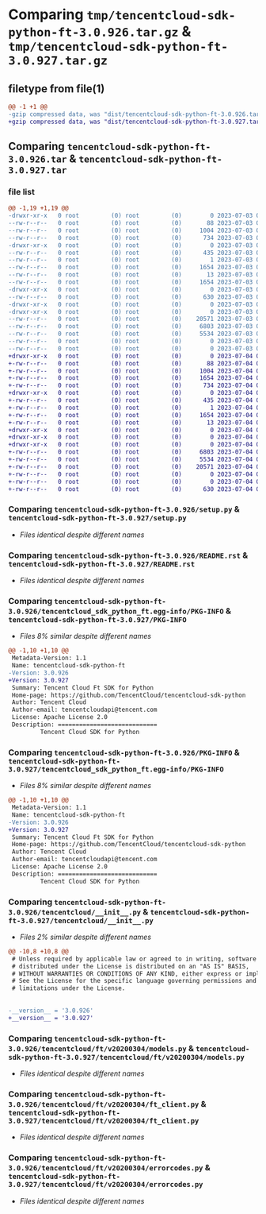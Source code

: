 # Comparing `tmp/tencentcloud-sdk-python-ft-3.0.926.tar.gz` & `tmp/tencentcloud-sdk-python-ft-3.0.927.tar.gz`

## filetype from file(1)

```diff
@@ -1 +1 @@
-gzip compressed data, was "dist/tencentcloud-sdk-python-ft-3.0.926.tar", last modified: Mon Jul  3 00:27:00 2023, max compression
+gzip compressed data, was "dist/tencentcloud-sdk-python-ft-3.0.927.tar", last modified: Tue Jul  4 00:22:17 2023, max compression
```

## Comparing `tencentcloud-sdk-python-ft-3.0.926.tar` & `tencentcloud-sdk-python-ft-3.0.927.tar`

### file list

```diff
@@ -1,19 +1,19 @@
-drwxr-xr-x   0 root         (0) root         (0)        0 2023-07-03 00:27:00.000000 tencentcloud-sdk-python-ft-3.0.926/
--rw-r--r--   0 root         (0) root         (0)       88 2023-07-03 00:27:00.000000 tencentcloud-sdk-python-ft-3.0.926/setup.cfg
--rw-r--r--   0 root         (0) root         (0)     1004 2023-07-03 00:27:00.000000 tencentcloud-sdk-python-ft-3.0.926/setup.py
--rw-r--r--   0 root         (0) root         (0)      734 2023-07-03 00:27:00.000000 tencentcloud-sdk-python-ft-3.0.926/README.rst
-drwxr-xr-x   0 root         (0) root         (0)        0 2023-07-03 00:27:00.000000 tencentcloud-sdk-python-ft-3.0.926/tencentcloud_sdk_python_ft.egg-info/
--rw-r--r--   0 root         (0) root         (0)      435 2023-07-03 00:27:00.000000 tencentcloud-sdk-python-ft-3.0.926/tencentcloud_sdk_python_ft.egg-info/SOURCES.txt
--rw-r--r--   0 root         (0) root         (0)        1 2023-07-03 00:27:00.000000 tencentcloud-sdk-python-ft-3.0.926/tencentcloud_sdk_python_ft.egg-info/dependency_links.txt
--rw-r--r--   0 root         (0) root         (0)     1654 2023-07-03 00:27:00.000000 tencentcloud-sdk-python-ft-3.0.926/tencentcloud_sdk_python_ft.egg-info/PKG-INFO
--rw-r--r--   0 root         (0) root         (0)       13 2023-07-03 00:27:00.000000 tencentcloud-sdk-python-ft-3.0.926/tencentcloud_sdk_python_ft.egg-info/top_level.txt
--rw-r--r--   0 root         (0) root         (0)     1654 2023-07-03 00:27:00.000000 tencentcloud-sdk-python-ft-3.0.926/PKG-INFO
-drwxr-xr-x   0 root         (0) root         (0)        0 2023-07-03 00:27:00.000000 tencentcloud-sdk-python-ft-3.0.926/tencentcloud/
--rw-r--r--   0 root         (0) root         (0)      630 2023-07-03 00:27:00.000000 tencentcloud-sdk-python-ft-3.0.926/tencentcloud/__init__.py
-drwxr-xr-x   0 root         (0) root         (0)        0 2023-07-03 00:27:00.000000 tencentcloud-sdk-python-ft-3.0.926/tencentcloud/ft/
-drwxr-xr-x   0 root         (0) root         (0)        0 2023-07-03 00:27:00.000000 tencentcloud-sdk-python-ft-3.0.926/tencentcloud/ft/v20200304/
--rw-r--r--   0 root         (0) root         (0)    20571 2023-07-03 00:27:00.000000 tencentcloud-sdk-python-ft-3.0.926/tencentcloud/ft/v20200304/models.py
--rw-r--r--   0 root         (0) root         (0)     6803 2023-07-03 00:27:00.000000 tencentcloud-sdk-python-ft-3.0.926/tencentcloud/ft/v20200304/ft_client.py
--rw-r--r--   0 root         (0) root         (0)     5534 2023-07-03 00:27:00.000000 tencentcloud-sdk-python-ft-3.0.926/tencentcloud/ft/v20200304/errorcodes.py
--rw-r--r--   0 root         (0) root         (0)        0 2023-07-03 00:27:00.000000 tencentcloud-sdk-python-ft-3.0.926/tencentcloud/ft/v20200304/__init__.py
--rw-r--r--   0 root         (0) root         (0)        0 2023-07-03 00:27:00.000000 tencentcloud-sdk-python-ft-3.0.926/tencentcloud/ft/__init__.py
+drwxr-xr-x   0 root         (0) root         (0)        0 2023-07-04 00:22:17.000000 tencentcloud-sdk-python-ft-3.0.927/
+-rw-r--r--   0 root         (0) root         (0)       88 2023-07-04 00:22:17.000000 tencentcloud-sdk-python-ft-3.0.927/setup.cfg
+-rw-r--r--   0 root         (0) root         (0)     1004 2023-07-04 00:22:17.000000 tencentcloud-sdk-python-ft-3.0.927/setup.py
+-rw-r--r--   0 root         (0) root         (0)     1654 2023-07-04 00:22:17.000000 tencentcloud-sdk-python-ft-3.0.927/PKG-INFO
+-rw-r--r--   0 root         (0) root         (0)      734 2023-07-04 00:22:17.000000 tencentcloud-sdk-python-ft-3.0.927/README.rst
+drwxr-xr-x   0 root         (0) root         (0)        0 2023-07-04 00:22:17.000000 tencentcloud-sdk-python-ft-3.0.927/tencentcloud_sdk_python_ft.egg-info/
+-rw-r--r--   0 root         (0) root         (0)      435 2023-07-04 00:22:17.000000 tencentcloud-sdk-python-ft-3.0.927/tencentcloud_sdk_python_ft.egg-info/SOURCES.txt
+-rw-r--r--   0 root         (0) root         (0)        1 2023-07-04 00:22:17.000000 tencentcloud-sdk-python-ft-3.0.927/tencentcloud_sdk_python_ft.egg-info/dependency_links.txt
+-rw-r--r--   0 root         (0) root         (0)     1654 2023-07-04 00:22:17.000000 tencentcloud-sdk-python-ft-3.0.927/tencentcloud_sdk_python_ft.egg-info/PKG-INFO
+-rw-r--r--   0 root         (0) root         (0)       13 2023-07-04 00:22:17.000000 tencentcloud-sdk-python-ft-3.0.927/tencentcloud_sdk_python_ft.egg-info/top_level.txt
+drwxr-xr-x   0 root         (0) root         (0)        0 2023-07-04 00:22:17.000000 tencentcloud-sdk-python-ft-3.0.927/tencentcloud/
+drwxr-xr-x   0 root         (0) root         (0)        0 2023-07-04 00:22:17.000000 tencentcloud-sdk-python-ft-3.0.927/tencentcloud/ft/
+drwxr-xr-x   0 root         (0) root         (0)        0 2023-07-04 00:22:17.000000 tencentcloud-sdk-python-ft-3.0.927/tencentcloud/ft/v20200304/
+-rw-r--r--   0 root         (0) root         (0)     6803 2023-07-04 00:22:17.000000 tencentcloud-sdk-python-ft-3.0.927/tencentcloud/ft/v20200304/ft_client.py
+-rw-r--r--   0 root         (0) root         (0)     5534 2023-07-04 00:22:17.000000 tencentcloud-sdk-python-ft-3.0.927/tencentcloud/ft/v20200304/errorcodes.py
+-rw-r--r--   0 root         (0) root         (0)    20571 2023-07-04 00:22:17.000000 tencentcloud-sdk-python-ft-3.0.927/tencentcloud/ft/v20200304/models.py
+-rw-r--r--   0 root         (0) root         (0)        0 2023-07-04 00:22:17.000000 tencentcloud-sdk-python-ft-3.0.927/tencentcloud/ft/v20200304/__init__.py
+-rw-r--r--   0 root         (0) root         (0)        0 2023-07-04 00:22:17.000000 tencentcloud-sdk-python-ft-3.0.927/tencentcloud/ft/__init__.py
+-rw-r--r--   0 root         (0) root         (0)      630 2023-07-04 00:22:17.000000 tencentcloud-sdk-python-ft-3.0.927/tencentcloud/__init__.py
```

### Comparing `tencentcloud-sdk-python-ft-3.0.926/setup.py` & `tencentcloud-sdk-python-ft-3.0.927/setup.py`

 * *Files identical despite different names*

### Comparing `tencentcloud-sdk-python-ft-3.0.926/README.rst` & `tencentcloud-sdk-python-ft-3.0.927/README.rst`

 * *Files identical despite different names*

### Comparing `tencentcloud-sdk-python-ft-3.0.926/tencentcloud_sdk_python_ft.egg-info/PKG-INFO` & `tencentcloud-sdk-python-ft-3.0.927/PKG-INFO`

 * *Files 8% similar despite different names*

```diff
@@ -1,10 +1,10 @@
 Metadata-Version: 1.1
 Name: tencentcloud-sdk-python-ft
-Version: 3.0.926
+Version: 3.0.927
 Summary: Tencent Cloud Ft SDK for Python
 Home-page: https://github.com/TencentCloud/tencentcloud-sdk-python
 Author: Tencent Cloud
 Author-email: tencentcloudapi@tencent.com
 License: Apache License 2.0
 Description: ============================
         Tencent Cloud SDK for Python
```

### Comparing `tencentcloud-sdk-python-ft-3.0.926/PKG-INFO` & `tencentcloud-sdk-python-ft-3.0.927/tencentcloud_sdk_python_ft.egg-info/PKG-INFO`

 * *Files 8% similar despite different names*

```diff
@@ -1,10 +1,10 @@
 Metadata-Version: 1.1
 Name: tencentcloud-sdk-python-ft
-Version: 3.0.926
+Version: 3.0.927
 Summary: Tencent Cloud Ft SDK for Python
 Home-page: https://github.com/TencentCloud/tencentcloud-sdk-python
 Author: Tencent Cloud
 Author-email: tencentcloudapi@tencent.com
 License: Apache License 2.0
 Description: ============================
         Tencent Cloud SDK for Python
```

### Comparing `tencentcloud-sdk-python-ft-3.0.926/tencentcloud/__init__.py` & `tencentcloud-sdk-python-ft-3.0.927/tencentcloud/__init__.py`

 * *Files 2% similar despite different names*

```diff
@@ -10,8 +10,8 @@
 # Unless required by applicable law or agreed to in writing, software
 # distributed under the License is distributed on an "AS IS" BASIS,
 # WITHOUT WARRANTIES OR CONDITIONS OF ANY KIND, either express or implied.
 # See the License for the specific language governing permissions and
 # limitations under the License.
 
 
-__version__ = '3.0.926'
+__version__ = '3.0.927'
```

### Comparing `tencentcloud-sdk-python-ft-3.0.926/tencentcloud/ft/v20200304/models.py` & `tencentcloud-sdk-python-ft-3.0.927/tencentcloud/ft/v20200304/models.py`

 * *Files identical despite different names*

### Comparing `tencentcloud-sdk-python-ft-3.0.926/tencentcloud/ft/v20200304/ft_client.py` & `tencentcloud-sdk-python-ft-3.0.927/tencentcloud/ft/v20200304/ft_client.py`

 * *Files identical despite different names*

### Comparing `tencentcloud-sdk-python-ft-3.0.926/tencentcloud/ft/v20200304/errorcodes.py` & `tencentcloud-sdk-python-ft-3.0.927/tencentcloud/ft/v20200304/errorcodes.py`

 * *Files identical despite different names*

